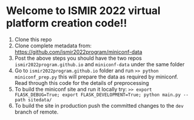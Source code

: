 # Welcome to ISMIR 2022 virtual platform creation code!!
1. Clone this repo 
2. Clone complete metadata from: https://github.com/ismir2022program/miniconf-data
3. Post the above steps you should have the two repos `ismir2022program.github.io` and `miniconf-data` under the same folder
4. Go to `ismir2022program.github.io` folder and run `>> python miniconf_prep.py` this will prepare the data as required by miniconf. Read through this code for the details of preprocessing
5. To build the miniconf site and run it locally try: `>> export FLASK_DEBUG=True; export FLASK_DEVELOPMENT=True; python main.py --path sitedata/`
6. To build the site in production push the committed changes to the `dev` branch of remote.